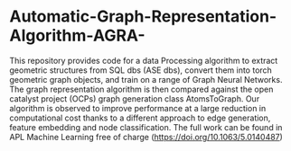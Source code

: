 # Automatic-Graph-Representation-Algorithm-AGRA-
This repository provides code for a data Processing algorithm to extract geometric structures from SQL dbs (ASE dbs), convert them into torch geometric graph objects, and train on a range of Graph Neural Networks. The graph representation algorithm is then compared against the open catalyst project (OCPs) graph generation class AtomsToGraph. Our algorithm is observed to improve performance at a large reduction in computational cost thanks to a different approach to edge generation, feature embedding and node classification. The full work can be found in APL Machine Learning free of charge (https://doi.org/10.1063/5.0140487)
